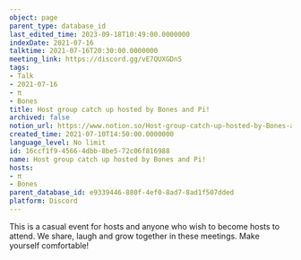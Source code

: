 ```yaml
---
object: page
parent_type: database_id
last_edited_time: 2023-09-18T10:49:00.0000000
indexDate: 2021-07-16
talktime: 2021-07-16T20:30:00.0000000
meeting_link: https://discord.gg/vE7QUXGDnS
tags:
- Talk
- 2021-07-16
- π
- Bones
title: Host group catch up hosted by Bones and Pi!
archived: false
notion_url: https://www.notion.so/Host-group-catch-up-hosted-by-Bones-and-Pi-16ccf1f945664dbb8be572c06f816988
created_time: 2021-07-10T14:50:00.0000000
language_level: No limit
id: 16ccf1f9-4566-4dbb-8be5-72c06f816988
name: Host group catch up hosted by Bones and Pi!
hosts:
- π
- Bones
parent_database_id: e9339446-880f-4ef0-8ad7-8ad1f507dded
platform: Discord
---
```


This is a casual event for hosts and anyone who wish to become hosts to attend.  We share, laugh and grow together in these meetings.  Make yourself comfortable!






